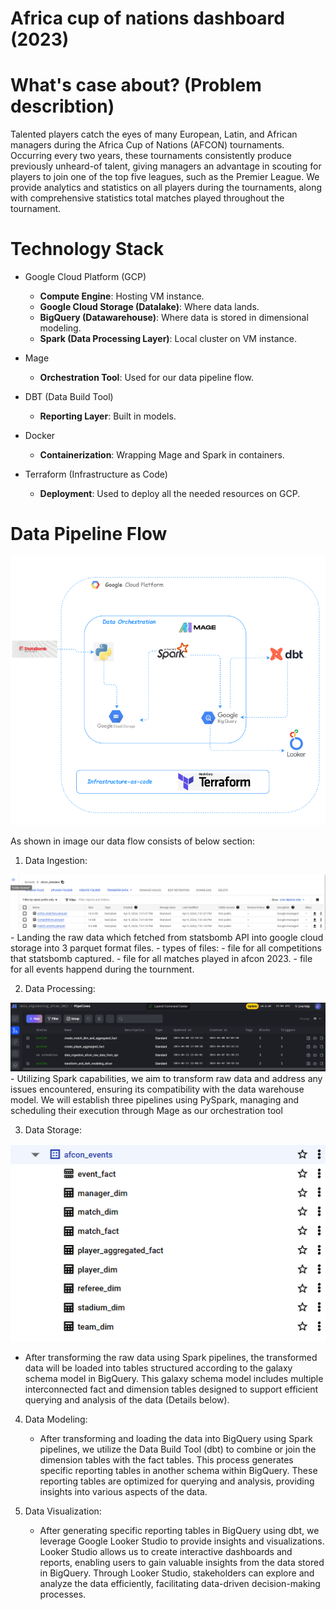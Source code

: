 # Africa cup of nations dashboard (2023)

# What's case about? (Problem describtion)

Talented players catch the eyes of many European, Latin, and African managers    during the Africa Cup of Nations (AFCON) tournaments. Occurring every two years, these tournaments consistently produce previously unheard-of talent, giving managers an advantage in scouting for players to join one of the top five leagues, such as the Premier League. We provide analytics and statistics on all players during the tournaments, along with comprehensive statistics total matches played throughout the tournament.


# Technology Stack

- Google Cloud Platform (GCP)
    - **Compute Engine**: Hosting VM instance.
    - **Google Cloud Storage (Datalake)**: Where data lands.
    - **BigQuery (Datawarehouse)**: Where data is stored in dimensional modeling.
    - **Spark (Data Processing Layer)**: Local cluster on VM instance.

- Mage
    - **Orchestration Tool**: Used for our data pipeline flow.

- DBT (Data Build Tool)
    - **Reporting Layer**: Built in models.

- Docker
    - **Containerization**: Wrapping Mage and Spark in containers.

- Terraform (Infrastructure as Code)
    - **Deployment**: Used to deploy all the needed resources on GCP.


# Data Pipeline Flow

![alt text](image.png)

As shown in image our data flow consists of below section:

1. Data Ingestion:

![alt text](image-1.png)
    - Landing the raw data which fetched from statsbomb API into google cloud storage into 3 parquet format files.
        - types of files: 
            - file for all competitions that statsbomb captured.
            - file for all matches played in afcon 2023.
            - file for all events happend during the tournment.

2. Data Processing:

![alt text](image-2.png)
    - Utilizing Spark capabilities, we aim to transform raw data and address any issues encountered, ensuring its compatibility with the data warehouse model. We will establish three pipelines using PySpark, managing and scheduling their execution through Mage as our orchestration tool

3. Data Storage:

![alt text](image-3.png)

- After transforming the raw data using Spark pipelines, the transformed data will be loaded into tables structured according to the galaxy schema model in BigQuery. This galaxy schema model includes multiple interconnected fact and dimension tables designed to support efficient querying and analysis of the data (Details below). 




4. Data Modeling:
    - After transforming and loading the data into BigQuery using Spark pipelines, we utilize the Data Build Tool (dbt) to combine or join the dimension tables with the fact tables. This process generates specific reporting tables in another schema within BigQuery. These reporting tables are optimized for querying and analysis, providing insights into various aspects of the data.

5. Data Visualization:
    - After generating specific reporting tables in BigQuery using dbt, we leverage Google Looker Studio to provide insights and visualizations. Looker Studio allows us to create interactive dashboards and reports, enabling users to gain valuable insights from the data stored in BigQuery. Through Looker Studio, stakeholders can explore and analyze the data efficiently, facilitating data-driven decision-making processes.